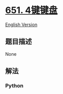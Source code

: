 # [651. 4键键盘](https://leetcode-cn.com/problems/4-keys-keyboard)

[English Version](/leetcode/0600-0699/0651.4%20Keys%20Keyboard/README_EN.md)

## 题目描述

<!-- 这里写题目描述 -->

None

## 解法

<!-- 这里可写通用的实现逻辑 -->

<!-- tabs:start -->

### **Python**

<!-- 这里可写当前语言的特殊实现逻辑 -->

```python

```

<!-- tabs:end -->
